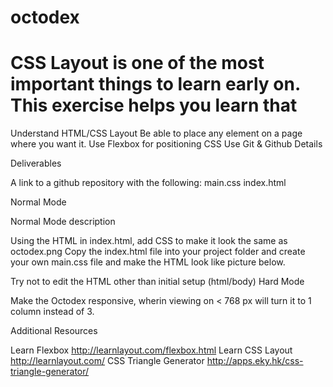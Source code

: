 # octodex
# CSS Layout is one of the most important things to learn early on. This exercise helps you learn that

Understand HTML/CSS Layout
Be able to place any element on a page where you want it.
Use Flexbox for positioning CSS
Use Git & Github
Details

Deliverables

A link to a github repository with the following:
    main.css
    index.html

Normal Mode

Normal Mode description

Using the HTML in index.html, add CSS to make it look the same as octodex.png
Copy the index.html file into your project folder and create your own main.css file and make the HTML look like picture below.

Try not to edit the HTML other than initial setup (html/body)
Hard Mode

Make the Octodex responsive, wherin viewing on < 768 px will turn it to 1 column instead of 3.

Additional Resources

Learn Flexbox http://learnlayout.com/flexbox.html
Learn CSS Layout http://learnlayout.com/
CSS Triangle Generator http://apps.eky.hk/css-triangle-generator/

